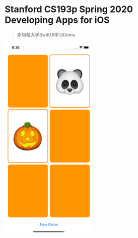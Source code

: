 # Stanford CS193p Spring 2020 Developing Apps for iOS

> 斯坦福大学SwiftUI学习Demo



<img src="https://github.com/DargonLee/SwiftUIDemo/blob/master/01.png" width="280">
